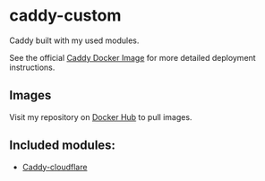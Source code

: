# caddy-custom

Caddy built with my used modules.

See the official [Caddy Docker Image](https://hub.docker.com/_/caddy) for more detailed deployment instructions.

## Images

Visit my repository on [Docker Hub](https://hub.docker.com/r/plaexmstr/caddy-custom) to pull images.

## Included modules:

* [Caddy-cloudflare](https://github.com/caddy-dns/cloudflare)
